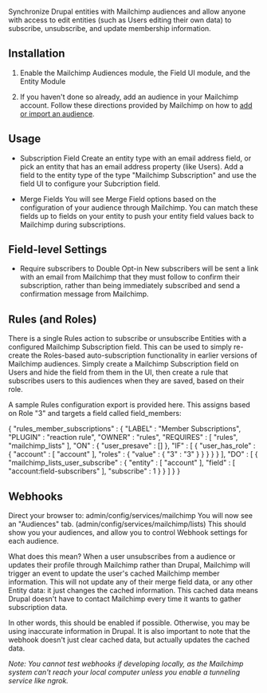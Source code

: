 Synchronize Drupal entities with Mailchimp audiences and allow anyone with access to
edit entities (such as Users editing their own data) to subscribe, unsubscribe,
and update membership information.

## Installation

1. Enable the Mailchimp Audiences module, the Field UI module, and the Entity Module

2. If you haven't done so already, add an audience in your Mailchimp account. Follow
these directions provided by Mailchimp on how to
[add or import an audience](https://mailchimp.com/help/import-contacts-mailchimp/).

## Usage
* Subscription Field
Create an entity type with an email address field, or pick an entity that has an
email address property (like Users). Add a field to the entity type of the type
"Mailchimp Subscription" and use the field UI to configure your Subcription
field.

* Merge Fields
You will see Merge Field options based on the configuration of your audience through
Mailchimp. You can match these fields up to fields on your entity to push your
entity field values back to Mailchimp during subscriptions.

## Field-level Settings

* Require subscribers to Double Opt-in
New subscribers will be sent a link with an email from Mailchimp that they must
follow to confirm their subscription, rather than being immediately subscribed
and send a confirmation message from Mailchimp.

## Rules (and Roles)
There is a single Rules action to subscribe or unsubscribe Entities with a
configured Mailchimp Subscription field. This can be used to simply re-create
the Roles-based auto-subscription functionality in earlier versions of Mailchimp
audiences. Simply create a Mailchimp Subscription field on Users and hide the field
from them in the UI, then create a rule that subscribes users to this audiences when
they are saved, based on their role.

A sample Rules configuration export is provided here. This assigns based on Role
"3" and targets a field called field_members:

{ "rules_member_subscriptions" : {
    "LABEL" : "Member Subscriptions",
    "PLUGIN" : "reaction rule",
    "OWNER" : "rules",
    "REQUIRES" : [ "rules", "mailchimp_lists" ],
    "ON" : { "user_presave" : [] },
    "IF" : [
      { "user_has_role" : {
          "account" : [ "account" ], "roles" : { "value" : { "3" : "3" } } }
        }
      }
    ],
    "DO" : [
      { "mailchimp_lists_user_subscribe" : {
          "entity" : [ "account" ],
          "field" : [ "account:field-subscribers" ],
          "subscribe" : 1
        }
      }
    ]
  }
}

## Webhooks

Direct your browser to: admin/config/services/mailchimp
You will now see an "Audiences" tab. (admin/config/services/mailchimp/lists)
This should show you your audiences, and allow you to control Webhook settings for
each audience.

What does this mean?
When a user unsubscribes from a audience or updates their profile through Mailchimp
rather than Drupal, Mailchimp will trigger an event to update the user's cached
Mailchimp member information. This will not update any of their merge field
data, or any other Entity data: it just changes the cached information. This
cached data means Drupal doesn't have to contact Mailchimp every time it wants
to gather subscription data.

In other words, this should be enabled if possible. Otherwise, you may be using
inaccurate information in Drupal. It is also important to note that the webhook
doesn't just clear cached data, but actually updates the cached data.

*Note: You cannot test webhooks if developing locally, as the Mailchimp system
can't reach your local computer unless you enable a tunneling service like
ngrok.*
